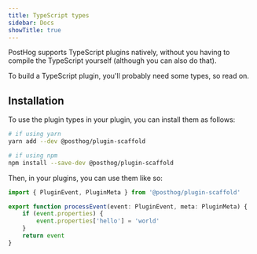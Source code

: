 ```yaml
---
title: TypeScript types 
sidebar: Docs
showTitle: true
---
```


PostHog supports TypeScript plugins natively, without you having to compile the TypeScript yourself (although you can also do that).

To build a TypeScript plugin, you'll probably need some types, so read on.
## Installation

To use the plugin types in your plugin, you can install them as follows:

```bash
# if using yarn
yarn add --dev @posthog/plugin-scaffold

# if using npm
npm install --save-dev @posthog/plugin-scaffold
``` 

Then, in your plugins, you can use them like so:

```typescript
import { PluginEvent, PluginMeta } from '@posthog/plugin-scaffold'

export function processEvent(event: PluginEvent, meta: PluginMeta) {
    if (event.properties) {
        event.properties['hello'] = 'world'
    }
    return event
}
```